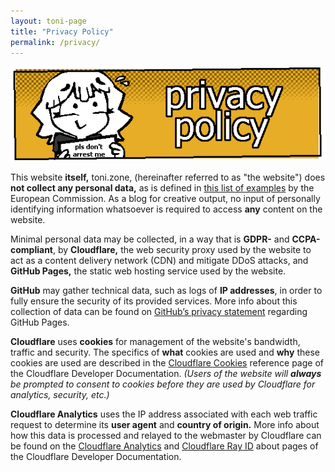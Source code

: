 ```yaml
---
layout: toni-page
title: "Privacy Policy"
permalink: /privacy/
---
```

![Privacy Policy](/img/headers/privacy.png)

This website **itself,** toni.zone, (hereinafter referred to as "the website") does **not collect any personal data,** as is defined in [this list of examples](https://commission.europa.eu/law/law-topic/data-protection/reform/what-personal-data_en) by the European Commission. As a blog for creative output, no input of personally identifying information whatsoever is required to access **any** content on the website.

Minimal personal data may be collected, in a way that is **GDPR-** and **CCPA-compliant**, by **Cloudflare,** the web security proxy used by the website to act as a content delivery network (CDN) and mitigate DDoS attacks, and **GitHub Pages,** the static web hosting service used by the website.

**GitHub** may gather technical data, such as logs of **IP addresses**, in order to fully ensure the security of its provided services. More info about this collection of data can be found on [GitHub’s privacy statement](https://help.github.com/en/articles/github-privacy-statement#github-pages) regarding GitHub Pages.

**Cloudflare** uses **cookies** for management of the website's bandwidth, traffic and security. The specifics of **what** cookies are used and **why** these cookies are used are described in the [Cloudflare Cookies](https://developers.cloudflare.com/fundamentals/get-started/reference/cloudflare-cookies/) reference page of the Cloudflare Developer Documentation. *(Users of the website will **always** be prompted to consent to cookies before they are used by Cloudflare for analytics, security, etc.)*

**Cloudflare Analytics** uses the IP address associated with each web traffic request to determine its **user agent** and **country of origin.** More info about how this data is processed and relayed to the webmaster by Cloudflare can be found on the [Cloudflare Analytics](https://developers.cloudflare.com/fundamentals/data-products/about-analytics/) and [Cloudflare Ray ID](https://developers.cloudflare.com/fundamentals/get-started/reference/cloudflare-ray-id/) about pages of the Cloudflare Developer Documentation.